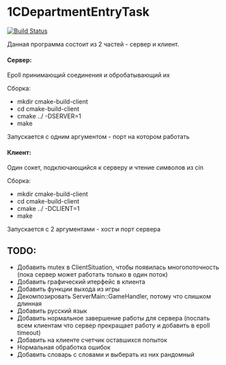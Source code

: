 # 1CDepartmentEntryTask
[![Build Status](https://travis-ci.com/2ToThe10th/1CDepartmentEntryTask.svg?token=3S6xWbBvu4EyXfDwhGsF&branch=master)](https://travis-ci.com/2ToThe10th/1CDepartmentEntryTask)

Данная программа состоит из 2 частей - сервер и клиент.

#### Сервер:
Epoll принимающий соединения и обробатывающий их

Сборка:
  - mkdir cmake-build-client
  - cd cmake-build-client
  - cmake ../ -DSERVER=1
  - make
  
Запускается с одним аргументом - порт на котором работать
  
#### Клиент:
Один сокет, подключающийся к серверу и чтение символов из cin

Сборка:
  - mkdir cmake-build-client
  - cd cmake-build-client
  - cmake ../ -DCLIENT=1
  - make
  
Запускается с 2 аргументами - хост и порт сервера

TODO:
- 
- Добавить mutex в ClientSituation, чтобы появилась многопоточность (пока сервер может работать только в один поток)
- Добавить графический итерфейс в клиента
- Добавить функции выхода из игры
- Декомпозировать ServerMain::GameHandler, потому что слишком длинная
- Добавить русский язык
- Добавить нормальное завершение работы для сервера (послать всем клиентам что сервер прекращает работу и добавить в epoll timeout)
- Добавить на клиенте счетчик оставшихся попыток
- Нормальная обработка ошибок
- Добавить словарь с словами и выберать из них рандомный
